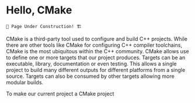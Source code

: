 # Hello, CMake

```admonish warning
🚧 Page Under Construction! 🏗️
```

CMake is a third-party tool used to configure and build C++ projects. While there are other tools like CMake for configuring C++ compiler toolchains, CMake is the most ubiquitous within the C++ community. CMake allows use to define one or more targets that our project produces. Targets can be an executable, library, documentation or even testing. This allows a single project to build many different outputs for different platforms from a single source. Targets can also be consumed by other targets allowing more modular builds.

To make our current project a CMake project
